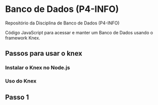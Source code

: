 # Banco de Dados (P4-INFO) 
Repositório da Disciplina de Banco de Dados (P4-INFO)

>
Código JavaScript para acessar e manter um Banco de Dados usando o framework Knex.
>

## Passos para usar o knex
>

>
### Instalar o Knex no Node.js
>

>

### Uso do Knex

## Passo 1